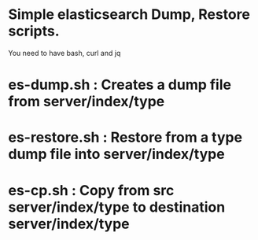 # Simple elasticsearch Dump, Restore scripts.

You need to have bash, curl and jq

# es-dump.sh : Creates a dump file from server/index/type
# es-restore.sh : Restore from a type dump file into server/index/type
# es-cp.sh : Copy from src server/index/type to destination server/index/type


